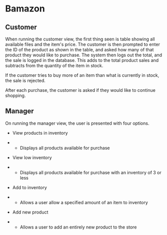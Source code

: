 # Bamazon

## Customer

When running the customer view, the first thing seen is table showing all available files and the item's price. The customer is then prompted to enter the ID of the product as shown in the table, and asked how many of that product they would like to purchase. The system then logs out the total, and the sale is logged in the database. This adds to the total product sales and subtracts from the quantity of the item in stock.

If the customer tries to buy more of an item than what is currently in stock, the sale is rejected.

After each purchase, the customer is asked if they would like to continue shopping.

## Manager

On running the manager view, the user is presented with four options.

- View products in inventory
- - Displays all products available for purchase

- View low inventory
- - Displays all products available for purchase with an inventory of 3 or less

- Add to inventory
- - Allows a user allow a specified amount of an item to inventory

- Add new product
- - Allows a user to add an entirely new product to the store